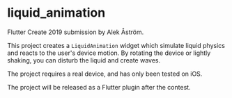 # liquid_animation

Flutter Create 2019 submission by Alek Åström.

This project creates a `LiquidAnimation` widget which simulate liquid physics and reacts to the user's device motion. By rotating the device or lightly shaking, you can disturb the liquid and create waves.

The project requires a real device, and has only been tested on iOS.

The project will be released as a Flutter plugin after the contest.
